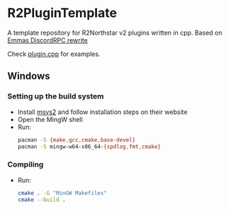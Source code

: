 # R2PluginTemplate
A template repository for R2Northstar v2 plugins written in cpp.
Based on [Emmas DiscordRPC rewrite](https://github.com/R2Northstar/NorthstarDiscordRPC/tree/rewrite)

Check [plugin.cpp](./src/plugin.cpp) for examples.

## Windows
### Setting up the build system
- Install [msys2](https://www.msys2.org/) and follow installation steps on their website
- Open the MingW shell
- Run:
  ```sh
  pacman -S {make,gcc,cmake,base-devel}
  pacman -S mingw-w64-x86_64-{spdlog,fmt,cmake}
  ```

### Compiling
- Run:
  ```sh
  cmake . -G "MinGW Makefiles"
  cmake --build .
  ```